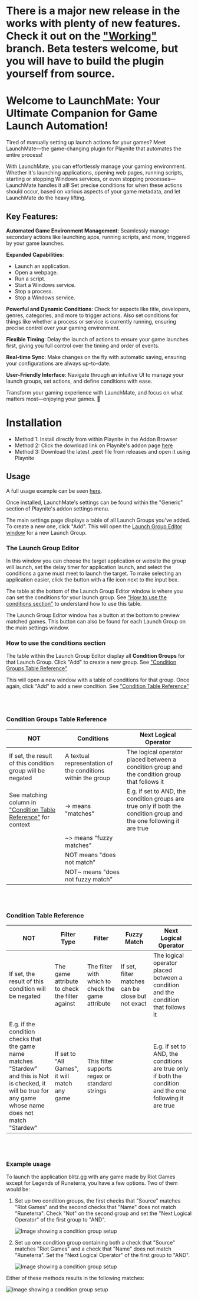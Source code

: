 # There is a major new release in the works with plenty of new features. Check it out on the ["Working"](https://github.com/ASchoe311/LaunchMate/tree/Working) branch. Beta testers welcome, but you will have to build the plugin yourself from source.

# Welcome to LaunchMate: Your Ultimate Companion for Game Launch Automation!

Tired of manually setting up launch actions for your games? Meet LaunchMate—the game-changing plugin for Playnite that automates the entire process!

With LaunchMate, you can effortlessly manage your gaming environment. Whether it's launching applications, opening web pages, running scripts, starting or stopping Windows services, or even stopping processes—LaunchMate handles it all! Set precise conditions for when these actions should occur, based on various aspects of your game metadata, and let LaunchMate do the heavy lifting.

## Key Features:

**Automated Game Environment Management**: Seamlessly manage secondary actions like launching apps, running scripts, and more, triggered by your game launches.

**Expanded Capabilities**:
- Launch an application.
- Open a webpage.
- Run a script.
- Start a Windows service.
- Stop a process.
- Stop a Windows service.

**Powerful and Dynamic Conditions**: Check for aspects like title, developers, genres, categories, and more to trigger actions. Also set conditions for things like whether a process or service is currently running, ensuring precise control over your gaming environment.

**Flexible Timing**: Delay the launch of actions to ensure your game launches first, giving you full control over the timing and order of events.

**Real-time Sync**: Make changes on the fly with automatic saving, ensuring your configurations are always up-to-date.

**User-Friendly Interface**: Navigate through an intuitive UI to manage your launch groups, set actions, and define conditions with ease.

Transform your gaming experience with LaunchMate, and focus on what matters most—enjoying your games. 🚀

# Installation
- Method 1: Install directly from within Playnite in the Addon Browser
- Method 2: Click the download link on Playnite's addon page [here](https://playnite.link/addons.html#LaunchMate_61d7fcec-322d-4eb6-b981-1c8f8122ddc8)
- Method 3: Download the latest .pext file from releases and open it using Playnite

## Usage

A full usage example can be seen [here](#example-usage).

Once installed, LaunchMate's settings can be found within the "Generic" section of Playnite's addon settings menu.

The main settings page displays a table of all Launch Groups you've added. To create a new one, click "Add". This will open the [Launch Group Editor window](#the-launch-group-editor) for a new Launch Group. 

### The Launch Group Editor

In this window you can choose the target application or website the group will launch, set the delay timer for application launch, and select the conditions a game must meet to launch the target. To make selecting an application easier, click the button with a file icon next to the input box.

The table at the bottom of the Launch Group Editor window is where you can set the conditions for your launch group. See ["How to use the conditions section"](#how-to-use-the-conditions-section) to understand how to use this table.

The Launch Group Editor window has a button at the bottom to preview matched games. This button can also be found for each Launch Group on the main settings window.


### How to use the conditions section

The table within the Launch Group Editor display all **Condition Groups** for that Launch Group. Click "Add" to create a new group. See ["Condition Groups Table Reference"](#condition-groups-table-reference)

This will open a new window with a table of conditions for that group. Once again, click "Add" to add a new condition. See ["Condition Table Reference"](#condition-table-reference)

<br><br>

### Condition Groups Table Reference

| NOT | Conditions | Next Logical Operator |
| -------- | ------- | -------- |
| If set, the result of this condition group will be negated | A textual representation of the conditions within the group | The logical operator placed between a condition group and the condition group that follows it |
| See matching column in ["Condition Table Reference"](#condition-table-reference) for context | -> means "matches" | E.g. if set to AND, the condition groups are true only if both the condition group and the one following it are true |
| | ~> means "fuzzy matches" | |
| | NOT means "does not match" | |
| | NOT~ means "does not fuzzy match" | |

<br><br>

### Condition Table Reference

| NOT | Filter Type | Filter | Fuzzy Match | Next Logical Operator |
| -------- | ------- | -------- | ------- | ------- |
| If set, the result of this condition will be negated | The game attribute to check the filter against | The filter with which to check the game attribute | If set, filter matches can be close but not exact | The logical operator placed between a condition and the condition that follows it |
| E.g. if the condition checks that the game name matches "Stardew" and this is Not is checked, it will be true for any game whose name does not match "Stardew"| If set to "All Games", it will match any game | This filter supports regex or standard strings | | E.g. if set to AND, the conditions are true only if both the condition and the one following it are true |

<br><br>

### Example usage

To launch the application blitz.gg with any game made by Riot Games except for Legends of Runeterra, you have a few options. Two of them would be:

1. Set up two condition groups, the first checks that "Source" matches "Riot Games" and the second checks that "Name" does not match "Runeterra". Check "Not" on the second group and set the "Next Logical Operator" of the first group to "AND".

    ![Image showing a condition group setup](https://i.imgur.com/HvROKwx.png)

2. Set up one condition group containing both a check that "Source" matches "Riot Games" and a check that "Name" does not match "Runeterra". Set the "Next Logical Operator" of the first group to "AND".

    ![Image showing a condition group setup](https://i.imgur.com/BzMBR14.png)

Either of these methods results in the following matches:
    
![Image showing a condition group setup](https://i.imgur.com/2xVxs6f.png)
